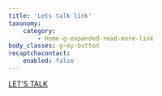 ```yaml
---
title: 'Lets talk link'
taxonomy:
    category:
        - home-g-expanded-read-more-link
body_classes: g-my-button
recaptchacontact:
    enabled: false
---
```


[LET'S TALK](#g-footer)